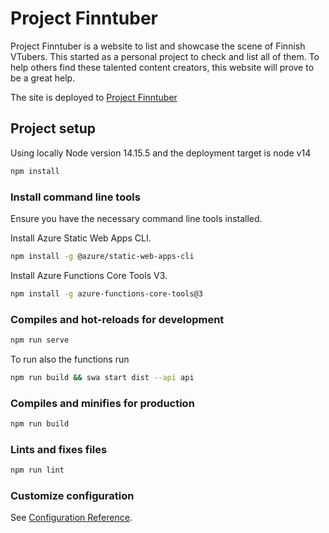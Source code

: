 # Project Finntuber

Project Finntuber is a website to list and showcase the scene of Finnish VTubers. This started
as a personal project to check and list all of them. To help others find these talented content
creators, this website will prove to be a great help.

The site is deployed to [Project Finntuber](www.finntubers.fi)

## Project setup

Using locally Node version 14.15.5 and the deployment target is node v14

```bash
npm install
```

### Install command line tools

Ensure you have the necessary command line tools installed.

Install Azure Static Web Apps CLI.

```bash
npm install -g @azure/static-web-apps-cli
```

Install Azure Functions Core Tools V3.

```bash
npm install -g azure-functions-core-tools@3
```

### Compiles and hot-reloads for development

```bash
npm run serve
```

To run also the functions run

```bash
npm run build && swa start dist --api api
```

### Compiles and minifies for production

```bash
npm run build
```

### Lints and fixes files

```bash
npm run lint
```

### Customize configuration
See [Configuration Reference](https://cli.vuejs.org/config/).
